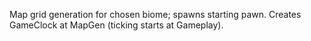 Map grid generation for chosen biome; spawns starting pawn.
Creates GameClock at MapGen (ticking starts at Gameplay).
